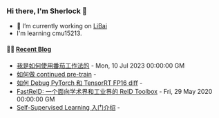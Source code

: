 ### Hi there, I'm Sherlock 👋

- 🔭 I’m currently working on [LiBai](https://github.com/Oneflow-Inc/libai)
- I'm learning cmu15213.

#### 🤹‍♀️ <a href="https://sherlock-dev.netlify.app/" target="_blank">Recent Blog</a>
<!-- blog starts -->
* [我是如何使用番茄工作法的](https://sherlock-dev.netlify.app/posts/%E6%88%91%E6%98%AF%E5%A6%82%E4%BD%95%E4%BD%BF%E7%94%A8%E7%95%AA%E8%8C%84%E5%B7%A5%E4%BD%9C%E6%B3%95%E7%9A%84/) - Mon, 10 Jul 2023 00:00:00 GM
* [如何做 continued pre-train](https://sherlock-dev.netlify.app/posts/%E5%A6%82%E4%BD%95%E5%81%9A-continued-pre-train/) - 
* [如何 Debug PyTorch 和 TensorRT FP16 diff](https://sherlock-dev.netlify.app/posts/%E5%A6%82%E4%BD%95-debug-pytorch-%E5%92%8C-tensorrt-fp16-diff/) - 
* [FastReID: 一个面向学术界和工业界的 ReID Toolbox](https://sherlock-dev.netlify.app/posts/fastreid-%E4%B8%80%E4%B8%AA%E9%9D%A2%E5%90%91%E5%AD%A6%E6%9C%AF%E7%95%8C%E5%92%8C%E5%B7%A5%E4%B8%9A%E7%95%8C%E7%9A%84-reid-toolbox/) - Fri, 29 May 2020 00:00:00 GM
* [Self-Supervised Learning 入门介绍](https://sherlock-dev.netlify.app/posts/self-supervised-learning-%E5%85%A5%E9%97%A8%E4%BB%8B%E7%BB%8D/) - 
<!-- blog ends -->

<!--
**L1aoXingyu/L1aoXingyu** is a ✨ _special_ ✨ repository because its `README.md` (this file) appears on your GitHub profile.

Here are some ideas to get you started:

- 🔭 I’m currently working on ...
- 🌱 I’m currently learning ...
- 👯 I’m looking to collaborate on ...
- 🤔 I’m looking for help with ...
- 💬 Ask me about ...
- 📫 How to reach me: ...
- 😄 Pronouns: ...
- ⚡ Fun fact: ...
-->

